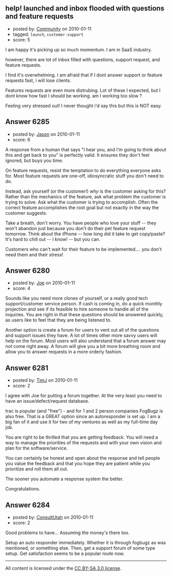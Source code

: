 ## help! launched and inbox flooded with questions and feature requests

- posted by: [Community](https://stackexchange.com/users/-1/-1-community) on 2010-01-11
- tagged: `launch`, `customer-support`
- score: 5

I am happy it's picking up so much momentum.  I am in SaaS industry.

however, there are lot of inbox filled with questions, support request, and feature requests.

I find it's overwhelming. I am afraid that if I dont answer support or feature requests fast, i will lose clients.

Features requests are even more distrubing. Lot of these I expected, but I dont know how fast I should be working. am I working too slow ? 

Feeling very stressed out! I never thought i'd say this but this is NOT easy.


## Answer 6285

- posted by: [Jason](https://stackexchange.com/users/-1/2-jason) on 2010-01-11
- score: 6

A response from a human that says "I hear you, and I'm going to think about this and get back to you" is perfectly valid.  It ensures they don't feel ignored, but buys you time.

On feature requests, resist the temptation to do everything everyone asks for.  Most feature requests are one-off, idiosyncratic stuff you don't need to do.

Instead, ask yourself (or the customer!) *why* is the customer asking for this?  Rather than the mechanics of the feature, ask what problem the customer is trying to solve.  Ask what the customer is trying to accomplish.  Often the correct feature accomplishes the root goal but not exactly in the way the customer suggests.

Take a breath, don't worry.  You have people who love your stuff -- they won't abandon just because you don't do their pet feature request tomorrow.  Think about the iPhone -- how long did it take to get copy/paste?  It's hard to chill out -- I know! -- but you can.

Customers who can't wait for their feature to be implemented.... you don't need them and their stress!


## Answer 6280

- posted by: [Joe](https://stackexchange.com/users/-1/1081-joe) on 2010-01-11
- score: 4

Sounds like you need more clones of yourself, or a really good tech support/customer service person.  If cash is coming in, do a quick monthly projection and see if its feasible to hire someone to handle all of the inquiries.  You are right in that these questions should be answered quickly, as users like to feel that they are being listened to.  

Another option is create a forum for users to vent out all of the questions and support issues they have.  A lot of times other more savvy users will help on the forum.  Most users will also understand that a forum answer may not come right away.  A forum will give you a bit more breathing room and allow you to answer requests in a more orderly fashion.  


## Answer 6281

- posted by: [TimJ](https://stackexchange.com/users/-1/1172-timj) on 2010-01-11
- score: 2

I agree with Joe for putting a forum together.  At the very least you need to have an issue/defect/request database.

trac is popular (and "free") - and for 1 and 2 person companies FogBugz is also free.  That is a GREAT option since an autoresponder is set up.  I am a big fan of it and use it for two of my ventures as well as my full-time day job.  

You are right to be thrilled that you are getting feedback.   You will need a way to manage the priorities of the requests and with your own vision and plan for the software/service.  

You can certainly be honest and open about the response and tell people you value the feedback and that you hope they are patient while you prioritize and roll them all out.

The sooner you automate a response system the better.  

Congratulations.  


## Answer 6284

- posted by: [ConsultUtah](https://stackexchange.com/users/-1/567-consultutah) on 2010-01-11
- score: 2

Good problems to have...  Assuming the money's there too. 

Setup an auto responder immediately. Whether it is through fogbugz as was mentioned, or something else.  Then, get a support forum of some type setup. Get satisfaction seems to be a popular route now. 
 




---

All content is licensed under the [CC BY-SA 3.0 license](https://creativecommons.org/licenses/by-sa/3.0/).
